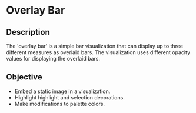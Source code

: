 # Overlay Bar

## Description
The 'overlay bar' is a simple bar visualization that can display up to three different measures as overlaid bars. The visualization uses different opacity values for displaying the overlaid bars.

## Objective
- Embed a static image in a visualization.
- Highlight highlight and selection decorations.
- Make modifications to palette colors.
